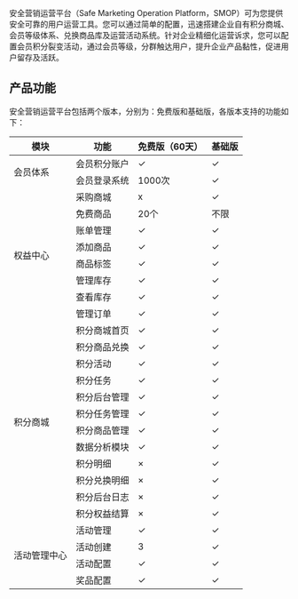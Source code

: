 安全营销运营平台（Safe Marketing Operation Platform，SMOP）可为您提供安全可靠的用户运营工具。您可以通过简单的配置，迅速搭建企业自有积分商城、会员等级体系、兑换商品库及运营活动系统。针对企业精细化运营诉求，您可以配置会员积分裂变活动，通过会员等级，分群触达用户，提升企业产品黏性，促进用户留存及活跃。

## 产品功能
安全营销运营平台包括两个版本，分别为：免费版和基础版，各版本支持的功能如下：
<table>
<thead><tr><th>模块</th><th>功能</th><th>免费版（60天）</th><th>基础版</th></tr>
</thead>
<tbody><tr>
<td rowspan="2" >会员体系</td>
<td>会员积分账户</td><td>&#10003;</td><td>&#10003;</td></tr>
<tr>
<td>会员登录系统</td><td>1000次</td><td>&#10003;</td></tr>
<td rowspan="8">权益中心</td>
<td>采购商城</td><td>x</td><td>&#10003;</td></tr>
<tr>
<td>免费商品</td><td>20个</td><td>不限</td></tr>
<tr>
<td>账单管理</td><td>&#10003;</td><td>&#10003;</td></tr>
<tr>
<td>添加商品</td><td>&#10003;</td><td>&#10003;</td></tr>
<tr>
<td>商品标签</td><td>&#10003;</td><td>&#10003;</td></tr>
<tr>
<td>管理库存</td><td>&#10003;</td><td>&#10003;</td></tr>
<tr>
<td>查看库存</td><td>&#10003;</td><td>&#10003;</td></tr>
<tr>
<td>管理订单</td><td>&#10003;</td><td>&#10003;</td></tr>
<tr>
<td rowspan="12">积分商城 </td>
<td>积分商城首页</td><td>&#10003;</td><td>&#10003;</td></tr>
<tr>
<td>积分商品兑换</td><td>&#10003;</td><td>&#10003;</td></tr>
<tr>
<td>积分活动</td><td>&#10003;</td><td>&#10003;</td></tr>
<tr>
<td>积分任务</td><td>&#10003;</td><td>&#10003;</td></tr>
<tr>
<td>积分后台管理</td><td>&#10003;</td><td>&#10003;</td></tr>
<tr>
<td>积分任务管理</td><td>&#10003;</td><td>&#10003;</td></tr>
<tr>
<td>积分商品管理</td><td>&#10003;</td><td>&#10003;</td></tr>
<tr>
<td>数据分析模块</td><td>&#10003;</td><td>&#10003;</td></tr>
<tr>
<td>积分明细</td><td>×</td><td>&#10003;</td></tr>
<tr>
<td>积分兑换明细</td><td>×</td><td>&#10003;</td></tr>
<tr>
<td>积分后台日志</td><td>×</td><td>&#10003;</td></tr>
<tr>
<td>积分权益结算</td><td>×</td><td>&#10003;</td></tr>
<tr>
<td rowspan="4">活动管理中心</td>
<td>活动管理</td><td>&#10003;</td><td>&#10003;</td></tr>
<tr>
<td>活动创建</td><td>3</td><td>&#10003;</td></tr>
<tr>
<td>活动配置</td><td>&#10003;</td><td>&#10003;</td></tr>
<tr>
<td>奖品配置</td><td>&#10003;</td><td>&#10003;</td></tr>
</tbody></table>
